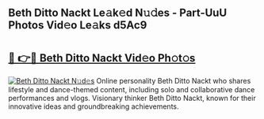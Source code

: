 ## Beth Ditto Nackt Le𝚊k𝚎d N𝚞𝚍es - Part-UuU Photos Vid𝚎o Le𝚊ks d5Ac9

# <h2><a href="http://fb1i87.evod.top/?m=Beth+Ditto+Nackt">🔗 👉🔴 Beth Ditto Nackt Vid𝚎o Ph𝚘t𝚘s</a></h2>

[![Beth Ditto Nackt N𝚞d𝚎s](https://i.imgur.com/8V9OHl7.gif)](http://fb1i87.evod.top/?m=Beth+Ditto+Nackt)
Online personality Beth Ditto Nackt who shares lifestyle and dance-themed content, including solo and collaborative dance performances and vlogs. Visionary thinker Beth Ditto Nackt, known for their innovative ideas and groundbreaking achievements. 
